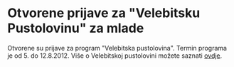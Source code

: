 # Otvorene prijave za "Velebitsku Pustolovinu" za mlade

Otvorene su prijave za program "Velebitska pustolovina". Termin programa je od 5. do 12.8.2012. Više o Velebitskoj pustolovini možete saznati [ovdje](/courses/velebit-adventure).
